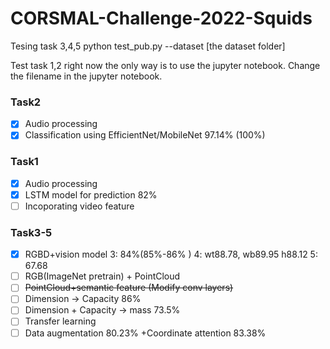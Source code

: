 # CORSMAL-Challenge-2022-Squids

Tesing task 3,4,5
python test_pub.py --dataset [the dataset folder]


Test task 1,2
right now the only way is to use the jupyter notebook. Change the filename in the jupyter notebook.

### Task2

- [x] Audio processing
- [x] Classification using EfficientNet/MobileNet 97.14% (100%)

### Task1

- [x] Audio processing
- [x] LSTM model for prediction 82%
- [ ] Incoporating video feature 

### Task3-5

- [x] RGBD+vision model 3: 84%(85%-86% ) 4: wt88.78, wb89.95 h88.12 5: 67.68
- [ ] RGB(ImageNet pretrain) + PointCloud
- [ ] ~~PointCloud+semantic feature (Modify conv layers)~~
- [ ] Dimension -> Capacity 86%
- [ ] Dimension + Capacity -> mass 73.5%
- [ ] Transfer learning
- [ ] Data augmentation 80.23% +Coordinate attention 83.38%
